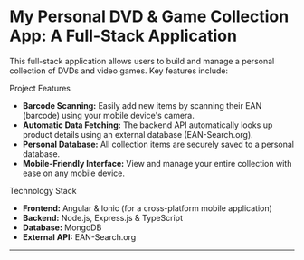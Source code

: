 # My Personal DVD & Game Collection App: A Full-Stack Application

This full-stack application allows users to build and manage a personal collection of DVDs and video games. Key features include:

Project Features

- **Barcode Scanning:** Easily add new items by scanning their EAN (barcode) using your mobile device's camera.
- **Automatic Data Fetching:** The backend API automatically looks up product details using an external database (EAN-Search.org).
- **Personal Database:** All collection items are securely saved to a personal database.
- **Mobile-Friendly Interface:** View and manage your entire collection with ease on any mobile device.

Technology Stack

- **Frontend:** Angular & Ionic (for a cross-platform mobile application)
- **Backend:** Node.js, Express.js & TypeScript
- **Database:** MongoDB
- **External API:** EAN-Search.org

---
